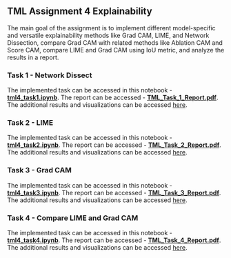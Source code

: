 ## TML Assignment 4 Explainability

The main goal of the assignment is to implement different model-specific and versatile explainability methods like Grad CAM, LIME, and Network Dissection, compare Grad CAM with related methods like Ablation CAM and Score CAM, compare LIME and Grad CAM using IoU metric, and analyze the results in a report. 


### Task 1 - Network Dissect
The implemented task can be accessed in this notebook - [**tml4_task1.ipynb**](https://github.com/nupur412/TML_Assignment4_Explainability/blob/main/tml4_task1.ipynb). The report can be accessed - [**TML_Task_1_Report.pdf**](https://github.com/nupur412/TML_Assignment4_Explainability/blob/main/TML_Task_1_Report.pdf). The additional results and visualizations can be accessed [here](https://drive.google.com/drive/folders/1tCL4oNkbMIq1AH22OBkxSMJ0zaeekKdC?usp=drive_link).

### Task 2 - LIME
The implemented task can be accessed in this notebook - [**tml4_task2.ipynb**](https://github.com/nupur412/TML_Assignment4_Explainability/blob/main/tml4_task2.ipynb). The report can be accessed - [**TML_Task_2_Report.pdf**](https://github.com/nupur412/TML_Assignment4_Explainability/blob/main/TML_Task_2_Report.pdf). The additional results and visualizations can be accessed [here](https://drive.google.com/drive/folders/1eB00s5HycNyfs_oGyANZKMVuh7RbeuM6?usp=drive_link).

### Task 3 - Grad CAM
The implemented task can be accessed in this notebook - [**tml4_task3.ipynb**](https://github.com/nupur412/TML_Assignment4_Explainability/blob/main/tml4_task3.ipynb). The report can be accessed - [**TML_Task_3_Report.pdf**](https://github.com/nupur412/TML_Assignment4_Explainability/blob/main/TML_Task_3_Report.pdf). The additional results and visualizations can be accessed [here](https://drive.google.com/drive/folders/1JgPyRmDXrJ3Wtcw41HGcULFkBLv4b-5A?usp=drive_link).

### Task 4 - Compare LIME and Grad CAM 
The implemented task can be accessed in this notebook - [**tml4_task4.ipynb**](https://github.com/nupur412/TML_Assignment4_Explainability/blob/main/tml4_task4.ipynb). The report can be accessed - [**TML_Task_4_Report.pdf**](https://github.com/nupur412/TML_Assignment4_Explainability/blob/main/TML_Task_4_Report.pdf). The additional results and visualizations can be accessed [here](https://drive.google.com/drive/folders/16OhCn6v-5H6DVF_Mq830SdeoJKP-M_0j?usp=drive_link).
